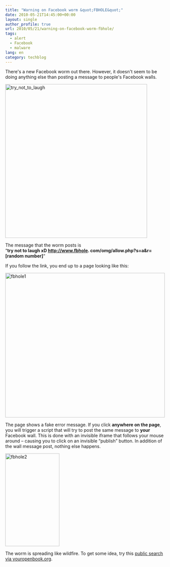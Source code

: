 ```yaml
---
title: "Warning on Facebook worm &quot;FBHOLE&quot;"
date: 2010-05-21T14:45:00+00:00
layout: single
author_profile: true
url: 2010/05/21/warning-on-facebook-worm-fbhole/
tags:
  - alert
  - Facebook
  - malware
lang: en
category: techblog
---
```

There's a new Facebook worm out there. However, it doesn't seem to be doing anything else than posting a message to people's Facebook walls.

[<img title="try_not_to_laugh" border="0" alt="try_not_to_laugh" src="http://lh6.ggpht.com/_vaUVXcmC3OI/S_aVPNTjzBI/AAAAAAAACRU/_sL_Y2ZCKGs/try_not_to_laugh_thumb%5B2%5D.png?imgmax=800" width="448" height="484" />](http://lh5.ggpht.com/_vaUVXcmC3OI/S_aVFnBM5yI/AAAAAAAACRQ/dO8YORmiXYU/s1600-h/try_not_to_laugh%5B4%5D.png) 

The message that the worm posts is  
&#8220;**try not to laugh xD http://www.fbhole. com/omg/allow.php?s=a&r=[**random number**]**&#8220;

If you follow the link, you end up to a page looking like this:

[<img title="fbhole1" border="0" alt="fbhole1" src="http://lh5.ggpht.com/_vaUVXcmC3OI/S_aVZbRNHQI/AAAAAAAACRc/Rw2OmZLh1O0/fbhole1_thumb%5B2%5D.png?imgmax=800" width="504" height="455" />](http://lh6.ggpht.com/_vaUVXcmC3OI/S_aVT0bkB9I/AAAAAAAACRY/Q6QCsGrraO0/s1600-h/fbhole1%5B4%5D.png) 

The page shows a fake error message. If you click **anywhere on the page**, you will trigger a script that will try to post the same message to **your** Facebook wall. This is done with an invisible iframe that follows your mouse around &#8211; causing you to click on an invisible &#8220;publish&#8221; button. In addition of the wall message post, nothing else happens.

[<img title="fbhole2" border="0" alt="fbhole2" src="http://lh3.ggpht.com/_vaUVXcmC3OI/S_aVcngenKI/AAAAAAAACRk/RnLYVRyD7Aw/fbhole2_thumb%5B1%5D.png?imgmax=800" width="171" height="292" />](http://lh4.ggpht.com/_vaUVXcmC3OI/S_aVa4bOCWI/AAAAAAAACRg/cB93PJ67kEw/s1600-h/fbhole2%5B3%5D.png) 

The worm is spreading like wildfire. To get some idea, try this [public search via youropenbook.org](http://youropenbook.org/?q=%22try+not+to+laugh+xD%22&x=0&y=0&gender=any).